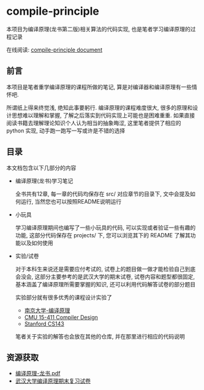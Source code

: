 # compile-principle

本项目为编译原理(龙书第二版)相关算法的代码实现, 也是笔者学习编译原理的过程记录

在线阅读: [compile-principle document](https://luzhixing12345.github.io/compile-principle/)

## 前言

本项目是笔者重学编译原理的课程所做的笔记, 算是对编译器和编译原理有一些情怀吧.

所谓纸上得来终觉浅, 绝知此事要躬行. 编译原理的课程难度很大, 很多的原理和设计思想难以理解和掌握, 了解之后落实到代码实现上可能也是困难重重. 如果直接阅读书籍去理解理论知识个人认为相当的抽象晦涩, 这里笔者提供了相应的 python 实现, 动手跑一跑写一写或许是不错的选择

## 目录

本文档包含以下几部分的内容

- 编译原理(龙书)学习笔记
  
  全书共有12章, 每一章的代码均保存在 src/ 对应章节的目录下, 文中会提及如何运行, 当然您也可以按照README说明运行

- 小玩具

  学习编译原理期间也编写了一些小玩具的代码, 可以实现或者验证一些有趣的功能, 这部分代码保存在 projects/ 下, 您可以浏览其下的 README 了解其功能以及如何使用

- 实验/试卷

  对于本科生来说还是需要应付考试的, 试卷上的题目做一做才能检验自己到底会没会, 这部分主要参考的是武汉大学的期末试卷, 试卷内容和题型都很固定, 基本涵盖了编译原理所需要掌握的知识, 还可以利用代码解答试卷的部分题目

  实验部分就有很多优秀的课程设计实验了

  - [南京大学-编译原理](https://cs.nju.edu.cn/changxu/2_compiler/index.html)
  - [CMU 15-411 Compiler Design](https://www.cs.cmu.edu/~janh/courses/411/23/)
  - [Stanford CS143](https://suif.stanford.edu/dragonbook/)

  笔者关于实验的解答也会放在其他的仓库, 并在那里进行相应的代码说明

## 资源获取

- [编译原理-龙书.pdf](https://github.com/luzhixing12345/compile-principle/releases/download/v0.0.1/compile-principle.pdf)
- [武汉大学编译原理期末复习试卷](https://github.com/luzhixing12345/compile-principle/releases/download/v0.0.1/papers.zip)
